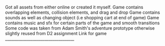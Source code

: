 Got all assets from either online or created it myself.
Game contains overlapping elements, collision elements, and drag and drop
Game contains sounds as well as changing object (i.e shopping cart at end of game)
Game contains music and sfx for certain parts of the game and smooth transitions
Some code was taken from Adam Smith's adventure prototype otherwise slightly reused from D2 assignment
Link for game ___________________________________
